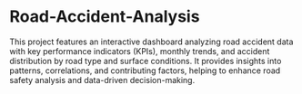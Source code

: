 # Road-Accident-Analysis
This project features an interactive dashboard analyzing road accident data with key performance indicators (KPIs), monthly trends, and accident distribution by road type and surface conditions. It provides insights into patterns, correlations, and contributing factors, helping to enhance road safety analysis and data-driven decision-making.
